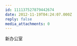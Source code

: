 ```yaml
---
id: 111137527879442674
date: 2012-11-19T04:24:07.000Z
reply: false
media_attachments: 0
---
```


新办公室

